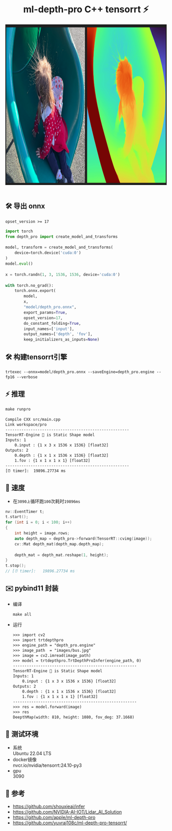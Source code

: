 #  <center> ml-depth-pro C++ tensorrt ⚡

<div align="center">
<img height="500" src="https://github.com/leon0514/ml-depth-pro-trt10/blob/main/result.png" />
<br />
<br />
</div>


## 🛠️ 导出 onnx
`opset_version >= 17`

```python
import torch
from depth_pro import create_model_and_transforms

model, transform = create_model_and_transforms(
    device=torch.device('cuda:0')
)
model.eval()

x = torch.randn(1, 3, 1536, 1536, device='cuda:0')

with torch.no_grad():
    torch.onnx.export(
        model,
        x,
        "model/depth_pro.onnx",
        export_params=True,
        opset_version=17,
        do_constant_folding=True,
        input_names=['input'],
        output_names=['depth', 'fov'],
        keep_initializers_as_inputs=None)
```

## 🛠️ 构建tensorrt引擎
```shell
trtexec --onnx=model/depth_pro.onnx --saveEngine=depth_pro.engine --fp16 --verbose
```

## ⚡ 推理
```shell
make runpro

Compile CXX src/main.cpp
Link workspace/pro
------------------------------------------------------
TensorRT-Engine 🌱 is Static Shape model
Inputs: 1
	0.input : {1 x 3 x 1536 x 1536} [float32]
Outputs: 2
	0.depth : {1 x 1 x 1536 x 1536} [float32]
	1.fov : {1 x 1 x 1 x 1} [float32]
------------------------------------------------------
[⏰ timer]: 	19896.27734 ms
```

## 🏃 速度
- 在`3090上`循环跑`100`次耗时`19896ms`
```c++
nv::EventTimer t;
t.start();
for (int i = 0; i < 100; i++)
{
    int height = image.rows;
    auto depth_map = depth_pro->forward(TensorRT::cvimg(image));
    cv::Mat depth_mat(depth_map.depth_map);

    depth_mat = depth_mat.reshape(1, height);
}
t.stop();
// [⏰ timer]: 	19896.27734 ms
```

## ✉️ pybind11 封装

- 编译
    ```shell
    make all
    ```

- 运行
    ```shell
    >>> import cv2
    >>> import trtdepthpro
    >>> engine_path = "depth_pro.engine"
    >>> image_path  = "images/bus.jpg"
    >>> image = cv2.imread(image_path)
    >>> model = trtdepthpro.TrtDepthProInfer(engine_path, 0)
    ------------------------------------------------------
    TensorRT-Engine 🌱 is Static Shape model
    Inputs: 1
        0.input : {1 x 3 x 1536 x 1536} [float32]
    Outputs: 2
        0.depth : {1 x 1 x 1536 x 1536} [float32]
        1.fov : {1 x 1 x 1 x 1} [float32]
    ------------------------------------------------------
    >>> res = model.forward(image)
    >>> res
    DeepthMap(width: 810, height: 1080, fov_deg: 37.1668)
    ```

## 🤖 测试环境
- 系统  
Ubuntu 22.04 LTS 
- docker镜像    
nvcr.io/nvidia/tensorrt:24.10-py3
- gpu   
3090



## 👏 参考
- https://github.com/shouxieai/infer 
- https://github.com/NVIDIA-AI-IOT/Lidar_AI_Solution
- https://github.com/apple/ml-depth-pro
- https://github.com/yuvraj108c/ml-depth-pro-tensorrt/


